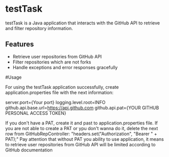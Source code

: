 # testTask
testTask is a Java application that interacts with the GitHub API to retrieve and filter repository information.

## Features

- Retrieve user repositories from GitHub API
- Filter repositories which are not forks
- Handle exceptions and error responses gracefully

#Usage

For using the testTask application successfully, create application.properties file with the next information:

server.port={Your port}
logging.level.root=INFO
github.api.base.url=https://api.github.com
github.api.pat={YOUR GITHUB PERSONAL ACCESS TOKEN}

If you don't have a PAT, create it and past to application.properties file.
If you are not able to create a PAT or ypu don't wanna do it, delete the next row from GitHubRepController: "headers.set("Authorization", "Bearer " + PAT);"
Pay attention that without PAT you ability to use application, it means to retrieve user repositories from GitHub API will be limited according to GitHub documentation
